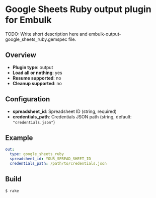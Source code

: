 # Google Sheets Ruby output plugin for Embulk

TODO: Write short description here and embulk-output-google_sheets_ruby.gemspec file.

## Overview

* **Plugin type**: output
* **Load all or nothing**: yes
* **Resume supported**: no
* **Cleanup supported**: no

## Configuration

- **spreadsheet_id**: Spreadsheet ID (string, required)
- **credentials_path**: Credentials JSON path (string, default: `"credentials.json"`)

## Example

```yaml
out:
  type: google_sheets_ruby
  spreadsheet_id: YOUR_SPREAD_SHEET_ID
  credentials_path: /path/to/credentials.json
```


## Build

```
$ rake
```
